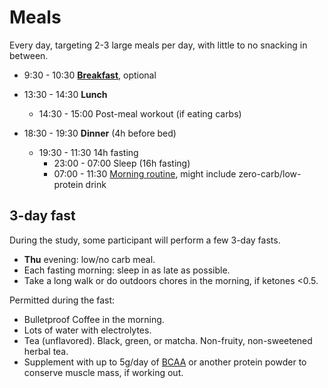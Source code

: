 # Meals

Every day, targeting 2-3 large meals per day, with little to no snacking in between.

- 9:30 - 10:30 [**Breakfast**](./breakfast.md), optional

- 13:30 - 14:30 **Lunch**

  - 14:30 - 15:00 Post-meal workout (if eating carbs)

- 18:30 - 19:30 **Dinner** (4h before bed)

  - 19:30 - 11:30 14h fasting
    - 23:00 - 07:00 Sleep (16h fasting)
    - 07:00 - 11:30 [Morning routine](../routines/morning.md), might include zero-carb/low-protein drink

## 3-day fast

During the study, some participant will perform a few 3-day fasts.

- **Thu** evening: low/no carb meal.
- Each fasting morning: sleep in as late as possible.
- Take a long walk or do outdoors chores in the morning, if ketones <0.5.

Permitted during the fast:

- Bulletproof Coffee in the morning.
- Lots of water with electrolytes.
- Tea (unflavored). Black, green, or matcha. Non-fruity, non-sweetened herbal tea.
- Supplement with up to 5g/day of [BCAA](https://amzn.to/4axPTuJ) or another protein powder
  to conserve muscle mass, if working out.
